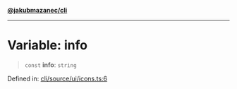 [**@jakubmazanec/cli**](../../../../README.md)

---

# Variable: info

> `const` **info**: `string`

Defined in:
[cli/source/ui/icons.ts:6](https://github.com/jakubmazanec/tools/blob/d956cf350ae3e6bad1df754a19dfbabb088c1451/packages/cli/source/ui/icons.ts#L6)
